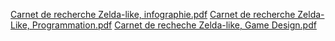 [Carnet de recherche Zelda-like, infographie.pdf](https://github.com/maelBarriere/JV1B-Barriere-Mael-ZeldaLike-Version-Final/files/15143326/Carnet.de.recherche.Zelda-like.infographie.pdf)
[Carnet de recherche Zelda-Like, Programmation.pdf](https://github.com/maelBarriere/JV1B-Barriere-Mael-ZeldaLike-Version-Final/files/15143329/Carnet.de.recherche.Zelda-Like.Programmation.pdf)
[Carnet de recheche Zelda-like, Game Design.pdf](https://github.com/maelBarriere/JV1B-Barriere-Mael-ZeldaLike-Version-Final/files/15143331/Carnet.de.recheche.Zelda-like.Game.Design.pdf)
